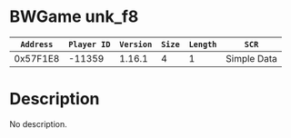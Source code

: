 # BWGame unk_f8

| `Address` | `Player ID` | `Version` | `Size` | `Length` | `SCR` |
| ---------- | ----------- | --------- | ------ | -------- | ---- |
| 0x57F1E8 | -11359 | 1.16.1 | 4 | 1 | Simple Data |

# Description

No description.